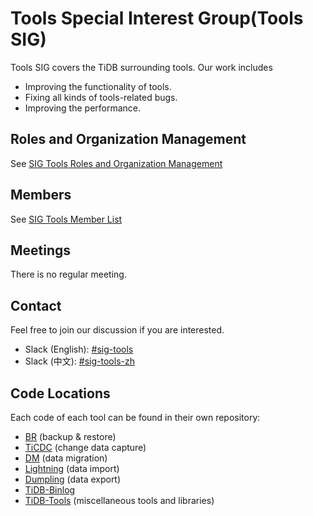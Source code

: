 # Tools Special Interest Group(Tools SIG)

Tools SIG covers the TiDB surrounding tools. Our work includes
* Improving the functionality of tools.
* Fixing all kinds of tools-related bugs.
* Improving the performance.

## Roles and Organization Management

See [SIG Tools Roles and Organization Management](./roles-and-organization-management.md)

## Members

See [SIG Tools Member List](./member-list.md)

## Meetings

There is no regular meeting.

## Contact

Feel free to join our discussion if you are interested.

* Slack (English): [#sig-tools](https://slack.tidb.io/invite?team=tidb-community&channel=sig-tools&ref=github_sig)
* Slack (中文): [#sig-tools-zh](https://slack.tidb.io/invite?team=tidb-community&channel=sig-tools-zh&ref=github_sig)

## Code Locations

Each code of each tool can be found in their own repository:

* [BR](https://github.com/pingcap/br) (backup & restore)
* [TiCDC](https://github.com/pingcap/ticdc) (change data capture)
* [DM](https://github.com/pingcap/dm/) (data migration)
* [Lightning](https://github.com/pingcap/tidb-lightning) (data import)
* [Dumpling](https://github.com/pingcap/dumpling) (data export)
* [TiDB-Binlog](https://github.com/pingcap/tidb-binlog)
* [TiDB-Tools](https://github.com/pingcap/tidb-tools) (miscellaneous tools and libraries)
